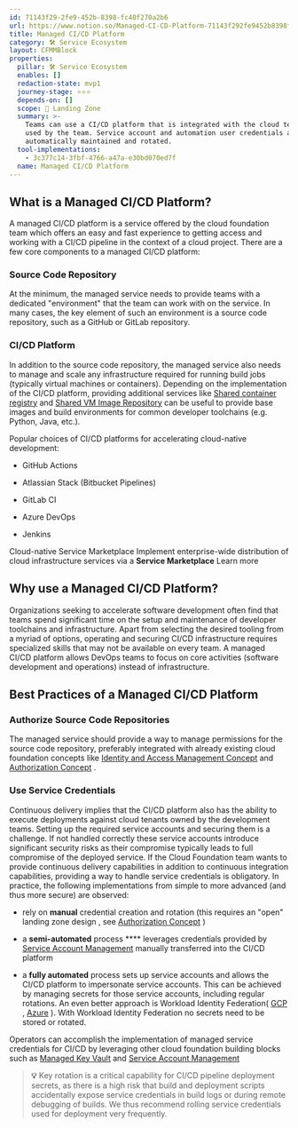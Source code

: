 ```yaml
---
id: 71143f29-2fe9-452b-8398-fc40f270a2b6
url: https://www.notion.so/Managed-CI-CD-Platform-71143f292fe9452b8398fc40f270a2b6
title: Managed CI/CD Platform
category: 🛠 Service Ecosystem
layout: CFMMBlock
properties:
  pillar: 🛠 Service Ecosystem
  enables: []
  redaction-state: mvp1
  journey-stage: ⭐️⭐️⭐️
  depends-on: []
  scope: 🛬 Landing Zone
  summary: >-
    Teams can use a CI/CD platform that is integrated with the cloud tenants
    used by the team. Service account and automation user credentials are
    automatically maintained and rotated.
  tool-implementations:
    - 3c377c14-3fbf-4766-a47a-e30bd070ed7f
  name: Managed CI/CD Platform
---
```


## What is a Managed CI/CD Platform?

A managed CI/CD platform is a service offered by the cloud foundation team which offers an easy and fast experience to getting access and working with a CI/CD pipeline in the context of a cloud project. There are a few core components to a managed CI/CD platform:

### Source Code Repository

At the minimum, the managed service needs to provide teams with a dedicated "environment" that the team can work with on the service. In many cases, the key element of such an environment is a source code repository, such as a GitHub or GitLab repository.

### CI/CD Platform

In addition to the source code repository, the managed service also needs to manage and scale any infrastructure required for running build jobs (typically virtual machines or containers). Depending on the implementation of the CI/CD platform, providing additional services like [Shared container registry](/maturity-model/service-ecosystem/shared-container-registry.md) and [Shared VM Image Repository](/maturity-model/service-ecosystem/shared-vm-image-repository.md) can be useful to provide base images and build environments for common developer toolchains (e.g. Python, Java, etc.).

Popular choices of CI/CD platforms for accelerating cloud-native development:

- GitHub Actions

- Atlassian Stack (Bitbucket Pipelines)

- GitLab CI

- Azure DevOps

- Jenkins

<!--notion-markdown-cms:raw-->
<CallToAction>
  <CtaHeader>Cloud-native Service Marketplace</CtaHeader>
  <CtaText>Implement enterprise-wide distribution of cloud infrastructure services via a <b>Service Marketplace</b></CtaText>
  <CtaButton class="btn-primary" url="https://www.meshcloud.io/2020/10/15/cloud-infrastructure-services-enterprise-wide-distribution-via-a-marketplace/">Learn more</CtaButton>
</CallToAction>

## Why use a Managed CI/CD Platform?

Organizations seeking to accelerate software development often find that teams spend significant time on the setup and maintenance of developer toolchains and infrastructure. Apart from selecting the desired tooling from a myriad of options, operating and securing CI/CD infrastructure requires specialized skills that may not be available on every team. A managed CI/CD platform allows DevOps teams to focus on core activities (software development and operations) instead of infrastructure.

## Best Practices of a Managed CI/CD Platform

### Authorize Source Code Repositories

The managed service should provide a way to manage permissions for the source code repository, preferably integrated with already existing cloud foundation concepts like [Identity and Access Management Concept](/maturity-model/iam/identity-and-access-management-concept.md) and [Authorization Concept](/maturity-model/iam/authorization-concept.md) .

### Use Service Credentials

Continuous delivery implies that the CI/CD platform also has the ability to execute deployments against cloud tenants owned by the development teams. Setting up the required service accounts and securing them is a challenge. If not handled correctly these service accounts introduce significant security risks as their compromise typically leads to full compromise of the deployed service. If the Cloud Foundation team wants to provide continuous delivery capabilities in addition to continuous integration capabilities, providing a way to handle service credentials is obligatory. In practice, the following implementations from simple to more advanced (and thus more secure) are observed:

- rely on **manual** credential creation and rotation (this requires an "open" landing zone design , see [Authorization Concept](/maturity-model/iam/authorization-concept.md) )

- a **semi-automated** process **** leverages credentials provided by [Service Account Management](/maturity-model/iam/service-account-management.md) manually transferred into the CI/CD platform

- a **fully automated** process sets up service accounts and allows the CI/CD platform to impersonate service accounts. This can be achieved by managing secrets for those service accounts, including regular rotations. An even better approach is Workload Identity Federation( [GCP](https://cloud.google.com/iam/docs/workload-identity-federation) , [Azure](https://docs.microsoft.com/en-us/azure/active-directory/develop/workload-identity-federation) ). With Workload Identity Federation no secrets need to be stored or rotated.

Operators can accomplish the implementation of managed service credentials for CI/CD by leveraging other cloud foundation building blocks such as [Managed Key Vault](/maturity-model/service-ecosystem/managed-key-vault.md) and [Service Account Management](/maturity-model/iam/service-account-management.md) 

> **💡** Key rotation is a critical capability for CI/CD pipeline deployment secrets, as there is a high risk that build and deployment scripts accidentally expose service credentials in build logs or during remote debugging of builds. We thus recommend rolling service credentials used for deployment very frequently.

